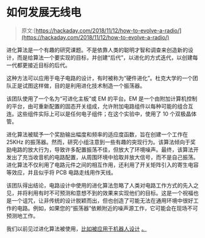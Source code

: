 # 如何发展无线电

> 原文:[https://hackaday.com/2018/11/12/how-to-evolve-a-radio/](https://hackaday.com/2018/11/12/how-to-evolve-a-radio/)

进化算法是一个有趣的研究课题。不是依靠人类的聪明才智和调查来创造新的设计，而是给算法一个要实现的目标，并创建“后代”，以进化的方式迭代，以创建每一代都更接近目标的后代。

这种方法可以应用于电子电路的设计，有时被称为“硬件进化”。杜克大学的一个团队正是试图这样做，目的是利用进化技术制造一个振荡器。

该团队使用了一个名为“可进化主板”或 EM 的平台。EM 是一个由附加计算机控制的平台，由可重新配置的固态开关组成，允许附加电路组件以每种可能的组合互连。这些组件实际上可以是任何电子组件；在这个实验中，使用了 10 个双极晶体管。

进化算法被赋予一个奖励输出幅度和频率的适应度函数，旨在创建一个工作在 25KHz 的振荡器。然而，研究小组注意到一些有趣的突现行为。该算法倾向于奖励电路的放大行为，导致许多配置振荡不佳，但放大了环境噪声。最终，该算法开发出了充当收音机的电路配置，从周围环境中拾取并放大信号，而不是自己振荡。进化算法不仅利用了电路元件之间的相互作用，还利用了开关矩阵引入的寄生电容等效应，并且似乎将 PCB 电路走线用作天线。

该团队得出结论，电路设计中使用的进化算法忽略了人类对电路工作方式的先入之见，并将利用有时不可预测和意想不到的效果来实现他们的目标。这是一个祝福也是一个诅咒，让非传统的设计脱颖而出，但也创造了可能无法在通用环境中很好工作的电路。例如，如果您的“振荡器”依赖附近的噪声源工作，它可能会在现场不可预测地工作。

我们以前见过进化算法被使用，[比如被应用于机器人设计](https://hackaday.com/2016/03/14/making-dumb-robots-evolve/) [。](https://hackaday.com/2016/03/14/making-dumb-robots-evolve/)
